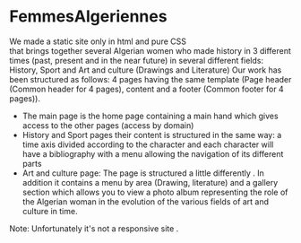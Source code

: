 # FemmesAlgeriennes
 We made a static site only in html and pure CSS  
that brings together several Algerian women who made history in 3 different times
(past, present and in the near future) in several different fields: History, Sport and Art and culture (Drawings and Literature)
Our work has been structured as follows:
4 pages having the same template  (Page header (Common header for 4 pages), content and a footer (Common footer for 4 pages)).
- The main page is the home page containing a main hand which gives access to the other pages (access by domain)
- History and Sport pages their content is structured in the same way: a time axis divided according to the character and each character will have
a bibliography with a menu allowing the navigation of its different parts
- Art and culture page: The page is structured a little differently . In addition it contains a menu by area (Drawing, literature) and a gallery section which allows you to view a photo album representing the role of the Algerian woman in the evolution of the various fields of art and culture in time.

 Note: Unfortunately it's not a responsive site .

 
